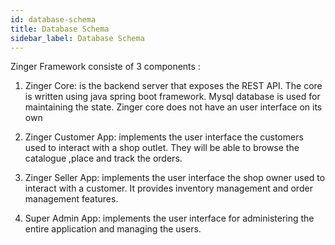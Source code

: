 ```yaml
---
id: database-schema
title: Database Schema 
sidebar_label: Database Schema
---
```


Zinger Framework consiste of 3 components :

1. Zinger Core:  is the backend server that exposes the REST API. The core is written using java spring boot framework. Mysql database is used for maintaining the state. Zinger core does not have an user interface on its own 

2. Zinger Customer App: implements the user interface the customers used to interact with a shop outlet. They will be able to browse the catalogue ,place and track the orders.

3. Zinger Seller App:  implements the user interface the shop owner used to interact with a customer. It provides inventory management and order management features.

4. Super Admin App: implements the user interface for administering the entire application and managing the users.

